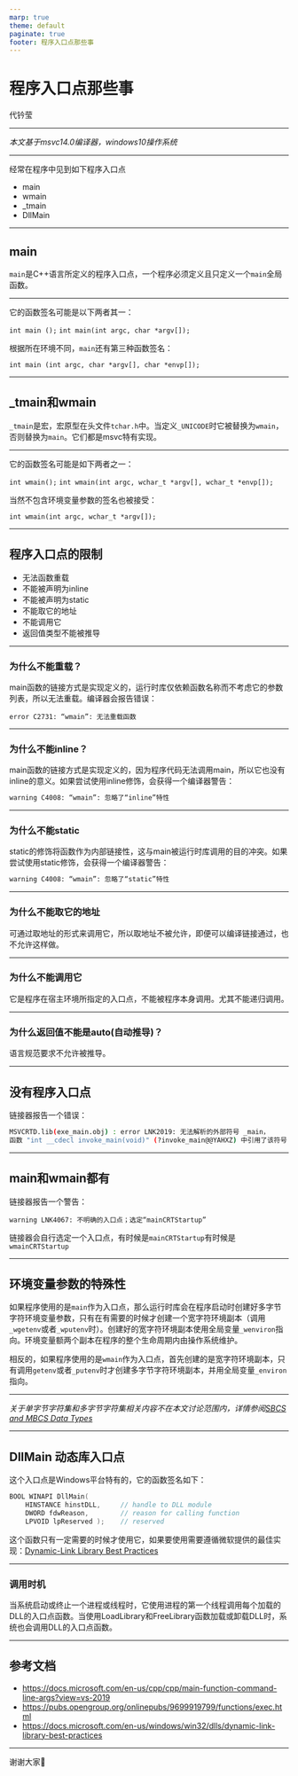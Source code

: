 ```yaml
---
marp: true
theme: default
paginate: true
footer: 程序入口点那些事
---
```


# <!-- fit -->程序入口点那些事

代钤莹

---

*本文基于msvc14.0编译器，windows10操作系统*

---

经常在程序中见到如下程序入口点

- main 
- wmain
- _tmain
- DllMain

---

## main

```main```是C++语言所定义的程序入口点，一个程序必须定义且只定义一个```main```全局函数。

---

它的函数签名可能是以下两者其一：

```int main ();```
```int main(int argc, char *argv[]);```

根据所在环境不同，```main```还有第三种函数签名：

```int main (int argc, char *argv[], char *envp[]);```

---

## _tmain和wmain

```_tmain```是宏，宏原型在头文件```tchar.h```中。当定义```_UNICODE```时它被替换为```wmain```，否则替换为```main```。它们都是msvc特有实现。

---

它的函数签名可能是如下两者之一：

```int wmain();```
```int wmain(int argc, wchar_t *argv[], wchar_t *envp[]);```

当然不包含环境变量参数的签名也被接受：

```int wmain(int argc, wchar_t *argv[]);```

---

## 程序入口点的限制

- 无法函数重载
- 不能被声明为inline
- 不能被声明为static
- 不能取它的地址
- 不能调用它
- 返回值类型不能被推导

---

### 为什么不能重载？

main函数的链接方式是实现定义的，运行时库仅依赖函数名称而不考虑它的参数列表，所以无法重载。编译器会报告错误：
```
error C2731: “wmain”: 无法重载函数
```

---

### 为什么不能inline？

main函数的链接方式是实现定义的，因为程序代码无法调用main，所以它也没有inline的意义。如果尝试使用inline修饰，会获得一个编译器警告：
```bash
warning C4008: “wmain”: 忽略了“inline”特性
```

---

### 为什么不能static

static的修饰将函数作为内部链接性，这与main被运行时库调用的目的冲突。如果尝试使用static修饰，会获得一个编译器警告：
```bash
warning C4008: “wmain”: 忽略了“static”特性
```

---

### 为什么不能取它的地址

可通过取地址的形式来调用它，所以取地址不被允许，即便可以编译链接通过，也不允许这样做。

---

### 为什么不能调用它

它是程序在宿主环境所指定的入口点，不能被程序本身调用。尤其不能递归调用。

---

### 为什么返回值不能是auto(自动推导)？

语言规范要求不允许被推导。

---

## 没有程序入口点

链接器报告一个错误：
```bash
MSVCRTD.lib(exe_main.obj) : error LNK2019: 无法解析的外部符号 _main，
函数 "int __cdecl invoke_main(void)" (?invoke_main@@YAHXZ) 中引用了该符号
```

---

## main和wmain都有

链接器报告一个警告：
```
warning LNK4067: 不明确的入口点；选定“mainCRTStartup”
```
链接器会自行选定一个入口点，有时候是```mainCRTStartup```有时候是```wmainCRTStartup```

---

## 环境变量参数的特殊性

如果程序使用的是```main```作为入口点，那么运行时库会在程序启动时创建好多字节字符环境变量参数，只有在有需要的时候才创建一个宽字符环境副本（调用```_wgetenv```或者```_wputenv```时）。创建好的宽字符环境副本使用全局变量```_wenviron```指向。环境变量额两个副本在程序的整个生命周期内由操作系统维护。

相反的，如果程序使用的是```wmain```作为入口点，首先创建的是宽字符环境副本，只有调用```getenv```或者```_putenv```时才创建多字节字符环境副本，并用全局变量```_environ```指向。

---

*关于单字节字符集和多字节字符集相关内容不在本文讨论范围内，详情参阅[SBCS and MBCS Data Types](https://docs.microsoft.com/en-us/cpp/c-runtime-library/sbcs-and-mbcs-data-types?view=vs-2019)*

---

## DllMain 动态库入口点

这个入口点是Windows平台特有的，它的函数签名如下：

```c++
BOOL WINAPI DllMain(
    HINSTANCE hinstDLL,     // handle to DLL module
    DWORD fdwReason,        // reason for calling function
    LPVOID lpReserved );    // reserved
```

这个函数只有一定需要的时候才使用它，如果要使用需要遵循微软提供的最佳实现：[Dynamic-Link Library Best Practices](https://docs.microsoft.com/en-us/windows/win32/dlls/dynamic-link-library-best-practices)

---

### 调用时机

当系统启动或终止一个进程或线程时，它使用进程的第一个线程调用每个加载的DLL的入口点函数。当使用LoadLibrary和FreeLibrary函数加载或卸载DLL时，系统也会调用DLL的入口点函数。

---

## 参考文档

- https://docs.microsoft.com/en-us/cpp/cpp/main-function-command-line-args?view=vs-2019
- https://pubs.opengroup.org/onlinepubs/9699919799/functions/exec.html
- https://docs.microsoft.com/en-us/windows/win32/dlls/dynamic-link-library-best-practices

---

谢谢大家🙂

